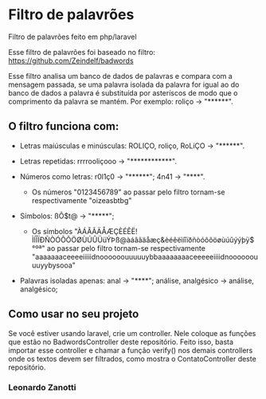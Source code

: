 # Filtro de palavrões
Filtro de palavrões feito em php/laravel

Esse filtro de palavrões foi baseado no filtro: https://github.com/Zeindelf/badwords

Esse filtro analisa um banco de dados de palavras e compara com a mensagem passada, se uma palavra isolada da palavra for igual ao do banco de dados a palavra é substituída por asteríscos de modo que o comprimento da palavra se mantém. Por exemplo: roliço -> "\*\*\*\*\*\*".

## O filtro funciona com:
* Letras maiúsculas e minúsculas: ROLIÇO, roliço, RoLiÇO -> "\*\*\*\*\*\*".

* Letras repetidas: rrrrooliçooo -> "\*\*\*\*\*\*\*\*\*\*\*\*".

* Números como letras: r0l1ç0 -> "\*\*\*\*\*\*"; 4n41 -> "\*\*\*\*".
    * Os números "0123456789" ao passar pelo filtro tornam-se respectivamente "oizeasbtbg"

* Símbolos: ßÔ$t@ -> "\*\*\*\*\*";
    * Os símbolos 
        "ÀÁÂÃÄÅÆÇÈÉÊË!ÌÍÎÏÐÑÒÓÔÕÖØÙÚÛÜüÝÞß@àáâãäåæç&èéêëìíîïðñòóôõöøùúûýýþÿ$°ºª" ao passar pelo filtro tornam-se respectivamente "aaaaaaaceeeeiiiiidnoooooouuuuuybbaaaaaaaaceeeeeiiiidnoooooouuuyybysooa"

* Palavras isoladas apenas: anal -> "\*\*\*\*"; análise, analgésico -> análise, analgésico;

## Como usar no seu projeto
Se você estiver usando laravel, crie um controller. Nele coloque as funções que estão no BadwordsController deste repositório.
Feito isso, basta importar esse controller e chamar a função verify() nos demais controllers onde os textos devem ser filtrados, como mostra o ContatoController deste repositório.

### Leonardo Zanotti